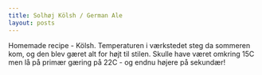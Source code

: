 ```yaml
---
title: Solhøj Kölsh / German Ale
layout: posts
---
```


Homemade recipe - Kölsh. Temperaturen i værkstedet steg da sommeren kom, og den blev gæret alt for højt til stilen. Skulle have været omkring 15C men lå på primær gæring på 22C - og endnu højere på sekundær!

